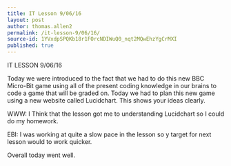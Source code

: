 ```yaml
---
title: IT Lesson 9/06/16
layout: post
author: thomas.allen2
permalink: /it-lesson-9/06/16/
source-id: 1YVxdpSPQKb18r1FOrcNDIWuQ0_nqt2MQwEhzYgCrMXI
published: true
---
```

IT LESSON 9/06/16

Today we were introduced to the fact that we had to do this new BBC Micro-Bit game using all of the present coding knowledge in our brains to code a game that will be graded on. Today we had to plan this new game using a new website called Lucidchart. This shows your ideas clearly.

WWW: I Think that the lesson got me to understanding Lucidchart so I could do my homework.

EBI: I was working at quite a slow pace in the lesson so y target for next lesson would to work quicker.

Overall today went well.

 

